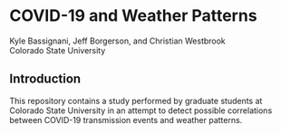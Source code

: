 # COVID-19 and Weather Patterns

Kyle Bassignani, Jeff Borgerson, and Christian Westbrook  
Colorado State University

## Introduction

This repository contains a study performed by graduate students at Colorado State University in an attempt to detect possible correlations between COVID-19 transmission events and weather patterns.
